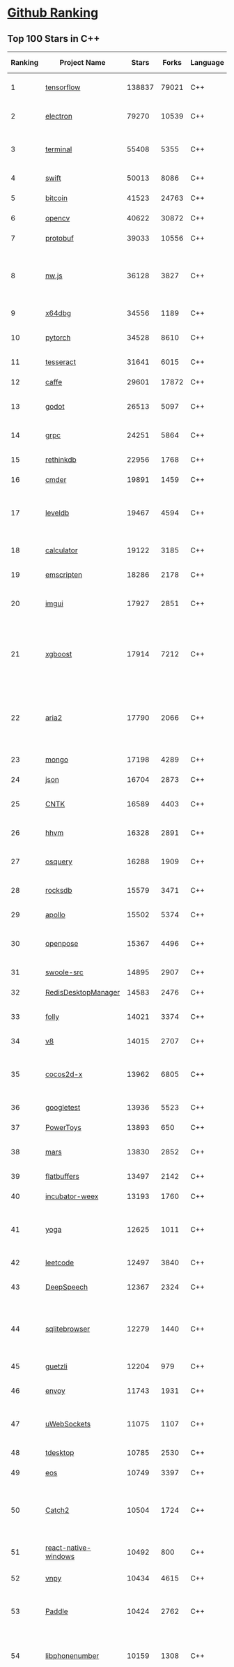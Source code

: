 [Github Ranking](../README.md)
==========

## Top 100 Stars in C\+\+

| Ranking | Project Name | Stars | Forks | Language | Open Issues | Description | Last Commit |
| ------- | ------------ | ----- | ----- | -------- | ----------- | ----------- | ----------- |
| 1 | [tensorflow](https://github.com/tensorflow/tensorflow) | 138837 | 79021 | C++ | 3186 | An Open Source Machine Learning Framework for Everyone | 2019-12-12T10:51:49Z |
| 2 | [electron](https://github.com/electron/electron) | 79270 | 10539 | C++ | 1245 | :electron: Build cross-platform desktop apps with JavaScript, HTML, and CSS | 2019-12-12T08:41:13Z |
| 3 | [terminal](https://github.com/microsoft/terminal) | 55408 | 5355 | C++ | 824 | The new Windows Terminal, and the original Windows console host - all in the same place! | 2019-12-12T07:11:27Z |
| 4 | [swift](https://github.com/apple/swift) | 50013 | 8086 | C++ | 429 | The Swift Programming Language | 2019-12-12T11:00:02Z |
| 5 | [bitcoin](https://github.com/bitcoin/bitcoin) | 41523 | 24763 | C++ | 1094 | Bitcoin Core integration/staging tree | 2019-12-12T10:48:42Z |
| 6 | [opencv](https://github.com/opencv/opencv) | 40622 | 30872 | C++ | 1752 | Open Source Computer Vision Library | 2019-12-12T10:59:41Z |
| 7 | [protobuf](https://github.com/protocolbuffers/protobuf) | 39033 | 10556 | C++ | 816 | Protocol Buffers - Google's data interchange format | 2019-12-12T01:08:29Z |
| 8 | [nw.js](https://github.com/nwjs/nw.js) | 36128 | 3827 | C++ | 753 | Call all Node.js modules directly from DOM/WebWorker and enable a new way of writing applications with all Web technologies. | 2019-12-12T09:23:33Z |
| 9 | [x64dbg](https://github.com/x64dbg/x64dbg) | 34556 | 1189 | C++ | 372 | An open-source x64/x32 debugger for windows. | 2019-12-08T09:24:22Z |
| 10 | [pytorch](https://github.com/pytorch/pytorch) | 34528 | 8610 | C++ | 4740 | Tensors and Dynamic neural networks in Python with strong GPU acceleration | 2019-12-12T08:45:22Z |
| 11 | [tesseract](https://github.com/tesseract-ocr/tesseract) | 31641 | 6015 | C++ | 252 | Tesseract Open Source OCR Engine (main repository) | 2019-12-12T00:44:58Z |
| 12 | [caffe](https://github.com/BVLC/caffe) | 29601 | 17872 | C++ | 1084 | Caffe: a fast open framework for deep learning. | 2019-12-12T09:30:11Z |
| 13 | [godot](https://github.com/godotengine/godot) | 26513 | 5097 | C++ | 5920 | Godot Engine – Multi-platform 2D and 3D game engine | 2019-12-12T09:35:51Z |
| 14 | [grpc](https://github.com/grpc/grpc) | 24251 | 5864 | C++ | 984 | The C based gRPC (C++, Python, Ruby, Objective-C, PHP, C#) | 2019-12-12T08:23:16Z |
| 15 | [rethinkdb](https://github.com/rethinkdb/rethinkdb) | 22956 | 1768 | C++ | 1440 | The open-source database for the realtime web. | 2019-12-12T05:24:09Z |
| 16 | [cmder](https://github.com/cmderdev/cmder) | 19891 | 1459 | C++ | 9 | Lovely console emulator package for Windows | 2019-12-05T18:23:38Z |
| 17 | [leveldb](https://github.com/google/leveldb) | 19467 | 4594 | C++ | 131 | LevelDB is a fast key-value storage library written at Google that provides an ordered mapping from string keys to string values. | 2019-12-12T09:01:38Z |
| 18 | [calculator](https://github.com/microsoft/calculator) | 19122 | 3185 | C++ | 142 | Windows Calculator: A simple yet powerful calculator that ships with Windows | 2019-12-12T10:44:41Z |
| 19 | [emscripten](https://github.com/emscripten-core/emscripten) | 18286 | 2178 | C++ | 742 | Emscripten: An LLVM-to-Web Compiler | 2019-12-12T10:36:50Z |
| 20 | [imgui](https://github.com/ocornut/imgui) | 17927 | 2851 | C++ | 457 | Dear ImGui: Bloat-free Immediate Mode Graphical User interface for C++ with minimal dependencies | 2019-12-11T14:51:25Z |
| 21 | [xgboost](https://github.com/dmlc/xgboost) | 17914 | 7212 | C++ | 214 | Scalable, Portable and Distributed Gradient Boosting (GBDT, GBRT or GBM) Library,  for Python, R, Java, Scala, C++ and more. Runs on single machine, Hadoop, Spark, Flink and DataFlow | 2019-12-12T08:01:12Z |
| 22 | [aria2](https://github.com/aria2/aria2) | 17790 | 2066 | C++ | 649 | aria2 is a lightweight multi-protocol & multi-source, cross platform download utility operated in command-line. It supports HTTP/HTTPS, FTP, SFTP, BitTorrent and Metalink. | 2019-11-25T12:52:11Z |
| 23 | [mongo](https://github.com/mongodb/mongo) | 17198 | 4289 | C++ | 41 | The MongoDB Database | 2019-12-12T06:25:34Z |
| 24 | [json](https://github.com/nlohmann/json) | 16704 | 2873 | C++ | 31 | JSON for Modern C++ | 2019-12-02T09:19:01Z |
| 25 | [CNTK](https://github.com/microsoft/CNTK) | 16589 | 4403 | C++ | 798 | Microsoft Cognitive Toolkit (CNTK), an open source deep-learning toolkit | 2019-12-11T23:35:51Z |
| 26 | [hhvm](https://github.com/facebook/hhvm) | 16328 | 2891 | C++ | 871 | A virtual machine for executing programs written in Hack. | 2019-12-12T05:51:28Z |
| 27 | [osquery](https://github.com/osquery/osquery) | 16288 | 1909 | C++ | 640 | SQL powered operating system instrumentation, monitoring, and analytics. | 2019-12-12T05:23:29Z |
| 28 | [rocksdb](https://github.com/facebook/rocksdb) | 15579 | 3471 | C++ | 415 | A library that provides an embeddable, persistent key-value store for fast storage. | 2019-12-12T07:26:39Z |
| 29 | [apollo](https://github.com/ApolloAuto/apollo) | 15502 | 5374 | C++ | 516 | An open autonomous driving platform | 2019-12-12T09:16:27Z |
| 30 | [openpose](https://github.com/CMU-Perceptual-Computing-Lab/openpose) | 15367 | 4496 | C++ | 37 | OpenPose: Real-time multi-person keypoint detection library for body, face, hands, and foot estimation | 2019-12-08T20:48:59Z |
| 31 | [swoole-src](https://github.com/swoole/swoole-src) | 14895 | 2907 | C++ | 56 | 🚀 Coroutine-based concurrency library for PHP | 2019-12-12T08:46:17Z |
| 32 | [RedisDesktopManager](https://github.com/uglide/RedisDesktopManager) | 14583 | 2476 | C++ | 38 | :wrench: Cross-platform GUI management tool for Redis | 2019-12-04T14:34:59Z |
| 33 | [folly](https://github.com/facebook/folly) | 14021 | 3374 | C++ | 198 | An open-source C++ library developed and used at Facebook. | 2019-12-12T07:44:09Z |
| 34 | [v8](https://github.com/v8/v8) | 14015 | 2707 | C++ | 1 | The official mirror of the V8 Git repository | 2019-10-10T17:52:03Z |
| 35 | [cocos2d-x](https://github.com/cocos2d/cocos2d-x) | 13962 | 6805 | C++ | 1375 | Cocos2d-x is a suite of open-source, cross-platform, game-development tools used by millions of developers all over the world. | 2019-12-11T03:00:27Z |
| 36 | [googletest](https://github.com/google/googletest) | 13936 | 5523 | C++ | 140 | Googletest - Google Testing and Mocking Framework | 2019-12-11T06:22:02Z |
| 37 | [PowerToys](https://github.com/microsoft/PowerToys) | 13893 | 650 | C++ | 452 | Windows system utilities to maximize productivity | 2019-12-12T09:25:21Z |
| 38 | [mars](https://github.com/Tencent/mars) | 13830 | 2852 | C++ | 134 | Mars is a cross-platform network component  developed by WeChat. | 2019-12-12T06:54:16Z |
| 39 | [flatbuffers](https://github.com/google/flatbuffers) | 13497 | 2142 | C++ | 242 | FlatBuffers: Memory Efficient Serialization Library | 2019-12-12T02:53:02Z |
| 40 | [incubator-weex](https://github.com/apache/incubator-weex) | 13193 | 1760 | C++ | 102 | Apache Weex (Incubating) | 2019-12-12T08:06:10Z |
| 41 | [yoga](https://github.com/facebook/yoga) | 12625 | 1011 | C++ | 235 | Yoga is a cross-platform layout engine which implements Flexbox. Follow https://twitter.com/yogalayout for updates. | 2019-12-04T09:35:04Z |
| 42 | [leetcode](https://github.com/haoel/leetcode) | 12497 | 3840 | C++ | 52 | LeetCode Problems' Solutions  | 2019-10-29T09:00:59Z |
| 43 | [DeepSpeech](https://github.com/mozilla/DeepSpeech) | 12367 | 2324 | C++ | 100 | A TensorFlow implementation of Baidu's DeepSpeech architecture | 2019-12-12T09:04:45Z |
| 44 | [sqlitebrowser](https://github.com/sqlitebrowser/sqlitebrowser) | 12279 | 1440 | C++ | 383 | Official home of the DB Browser for SQLite (DB4S) project. Previously known as "SQLite Database Browser" and "Database Browser for SQLite". Website at:  | 2019-11-22T11:44:38Z |
| 45 | [guetzli](https://github.com/google/guetzli) | 12204 | 979 | C++ | 118 | Perceptual JPEG encoder | 2019-12-11T14:23:08Z |
| 46 | [envoy](https://github.com/envoyproxy/envoy) | 11743 | 1931 | C++ | 643 | Cloud-native high-performance edge/middle/service proxy | 2019-12-12T10:24:38Z |
| 47 | [uWebSockets](https://github.com/uNetworking/uWebSockets) | 11075 | 1107 | C++ | 21 | Simple, secure & standards compliant web I/O for the most demanding of applications | 2019-12-10T06:17:08Z |
| 48 | [tdesktop](https://github.com/telegramdesktop/tdesktop) | 10785 | 2530 | C++ | 1194 | Telegram Desktop messaging app | 2019-12-10T11:55:25Z |
| 49 | [eos](https://github.com/EOSIO/eos) | 10749 | 3397 | C++ | 286 | An open source smart contract platform  | 2019-12-12T07:52:55Z |
| 50 | [Catch2](https://github.com/catchorg/Catch2) | 10504 | 1724 | C++ | 223 | A modern, C++-native, header-only, test framework for unit-tests, TDD and BDD - using C++11, C++14, C++17 and later (or C++03 on the Catch1.x branch) | 2019-12-09T09:04:47Z |
| 51 | [react-native-windows](https://github.com/microsoft/react-native-windows) | 10492 | 800 | C++ | 347 | A framework for building native Windows apps with React. | 2019-12-12T02:04:40Z |
| 52 | [vnpy](https://github.com/vnpy/vnpy) | 10434 | 4615 | C++ | 37 | 基于Python的开源量化交易平台开发框架 | 2019-12-12T04:38:05Z |
| 53 | [Paddle](https://github.com/PaddlePaddle/Paddle) | 10424 | 2762 | C++ | 1778 | PArallel Distributed Deep LEarning （『飞桨』核心框架，高性能单机、分布式训练和跨平台部署） | 2019-12-12T10:56:03Z |
| 54 | [libphonenumber](https://github.com/google/libphonenumber) | 10159 | 1308 | C++ | 86 | Google's common Java, C++ and JavaScript library for parsing, formatting, and validating international phone numbers. | 2019-12-11T05:29:32Z |
| 55 | [LightGBM](https://github.com/microsoft/LightGBM) | 10116 | 2697 | C++ | 53 | A fast, distributed, high performance gradient boosting (GBT, GBDT, GBRT, GBM or MART) framework based on decision tree algorithms, used for ranking, classification and many other machine learning tasks. | 2019-12-11T02:56:36Z |
| 56 | [notepad-plus-plus](https://github.com/notepad-plus-plus/notepad-plus-plus) | 10055 | 2556 | C++ | 1087 | Notepad++ official repository | 2019-12-11T15:57:46Z |
| 57 | [xbmc](https://github.com/xbmc/xbmc) | 9956 | 5280 | C++ | 630 | Kodi is an award-winning free and open source home theater/media center software and entertainment hub for digital media. With its beautiful interface and powerful skinning engine, it's available for Android, BSD, Linux, macOS, iOS and Windows. | 2019-12-12T10:29:59Z |
| 58 | [Proton](https://github.com/ValveSoftware/Proton) | 9805 | 350 | C++ | 2199 | Compatibility tool for Steam Play based on Wine and additional components | 2019-11-28T12:07:19Z |
| 59 | [foundationdb](https://github.com/apple/foundationdb) | 9642 | 786 | C++ | 419 | FoundationDB - the open source, distributed, transactional key-value store | 2019-12-12T06:18:21Z |
| 60 | [Karabiner-Elements](https://github.com/pqrs-org/Karabiner-Elements) | 9569 | 581 | C++ | 85 | Karabiner-Elements is a powerful utility for keyboard customization on macOS Sierra (10.12) or later. | 2019-12-03T02:47:38Z |
| 61 | [incubator-brpc](https://github.com/apache/incubator-brpc) | 9491 | 2289 | C++ | 217 | Industrial-grade RPC framework used throughout Baidu, with 1,000,000+ instances and thousands kinds of services, called "baidu-rpc" inside Baidu. | 2019-12-12T04:30:54Z |
| 62 | [navicat-keygen](https://github.com/DoubleLabyrinth/navicat-keygen) | 9323 | 2424 | C++ | 28 | A keygen for Navicat | 2019-12-10T19:27:54Z |
| 63 | [AirSim](https://github.com/microsoft/AirSim) | 9293 | 2411 | C++ | 506 | Open source simulator for autonomous vehicles built on Unreal Engine / Unity, from Microsoft AI & Research | 2019-12-12T10:44:09Z |
| 64 | [openage](https://github.com/SFTtech/openage) | 9248 | 899 | C++ | 217 | Free (as in freedom) open source clone of the Age of Empires II engine :rocket: | 2019-12-09T03:18:33Z |
| 65 | [turicreate](https://github.com/apple/turicreate) | 9221 | 920 | C++ | 490 | Turi Create simplifies the development of custom machine learning models. | 2019-12-12T00:23:37Z |
| 66 | [CRYENGINE](https://github.com/CRYTEK/CRYENGINE) | 9206 | 1795 | C++ | 87 | CRYENGINE is a powerful real-time game development platform created by Crytek. | 2019-12-11T14:35:55Z |
| 67 | [hardseed](https://github.com/yangyangwithgnu/hardseed) | 9186 | 1971 | C++ | 35 | SEX IS ZERO (0), so, who wanna be the ONE (1), aha? | 2018-08-25T17:29:23Z |
| 68 | [openalpr](https://github.com/openalpr/openalpr) | 9050 | 2063 | C++ | 447 | Automatic License Plate Recognition library | 2019-12-04T17:41:31Z |
| 69 | [wkhtmltopdf](https://github.com/wkhtmltopdf/wkhtmltopdf) | 8988 | 1260 | C++ | 892 | Convert HTML to PDF using Webkit (QtWebKit) | 2019-11-25T04:41:36Z |
| 70 | [ClickHouse](https://github.com/ClickHouse/ClickHouse) | 8979 | 1614 | C++ | 1222 | ClickHouse is a free analytics DBMS for big data | 2019-12-12T10:28:59Z |
| 71 | [yuzu](https://github.com/yuzu-emu/yuzu) | 8970 | 608 | C++ | 194 | Nintendo Switch Emulator | 2019-12-12T03:21:26Z |
| 72 | [arangodb](https://github.com/arangodb/arangodb) | 8932 | 598 | C++ | 647 | 🥑 ArangoDB is a native multi-model database with flexible data models for documents, graphs, and key-values. Build high performance applications using a convenient SQL-like query language or JavaScript extensions. | 2019-12-12T10:53:54Z |
| 73 | [MMKV](https://github.com/Tencent/MMKV) | 8889 | 951 | C++ | 2 | An efficient, small mobile key-value storage framework developed by WeChat. Works on iOS, Android, macOS and Windows. | 2019-12-10T06:16:53Z |
| 74 | [mosh](https://github.com/mobile-shell/mosh) | 8808 | 558 | C++ | 233 | Mobile Shell | 2019-10-17T14:29:31Z |
| 75 | [Tasmota](https://github.com/arendst/Tasmota) | 8773 | 2068 | C++ | 27 | Alternative firmware for ESP8266 with easy configuration using webUI, OTA updates, automation using timers or rules, expandability and entirely local control over MQTT, HTTP, Serial or KNX | 2019-12-12T08:42:43Z |
| 76 | [napajs](https://github.com/microsoft/napajs) | 8747 | 325 | C++ | 63 | Napa.js: a multi-threaded JavaScript runtime | 2018-10-30T21:08:57Z |
| 77 | [Magisk](https://github.com/topjohnwu/Magisk) | 8639 | 1372 | C++ | 35 | A Magic Mask to Alter Android System Systemless-ly | 2019-12-12T10:24:17Z |
| 78 | [rapidjson](https://github.com/Tencent/rapidjson) | 8626 | 2361 | C++ | 374 | A fast JSON parser/generator for C++ with both SAX/DOM style API | 2019-12-03T02:16:56Z |
| 79 | [interview](https://github.com/huihut/interview) | 8583 | 2754 | C++ | 1 | 📚 C/C++ 技术面试基础知识总结，包括语言、程序库、数据结构、算法、系统、网络、链接装载库等知识及面试经验、招聘、内推等信息。 | 2019-12-02T08:02:40Z |
| 80 | [watchman](https://github.com/facebook/watchman) | 8512 | 670 | C++ | 78 | Watches files and records, or triggers actions, when they change.  | 2019-12-11T15:25:05Z |
| 81 | [faiss](https://github.com/facebookresearch/faiss) | 8386 | 1535 | C++ | 59 | A library for efficient similarity search and clustering of dense vectors. | 2019-12-12T07:10:57Z |
| 82 | [dlib](https://github.com/davisking/dlib) | 8324 | 2479 | C++ | 46 | A toolkit for making real world machine learning and data analysis applications in C++ | 2019-12-06T12:28:33Z |
| 83 | [filament](https://github.com/google/filament) | 8230 | 586 | C++ | 75 | Filament is a real-time physically based rendering engine for Android, iOS, Windows, Linux, macOS and WASM/WebGL | 2019-12-12T03:44:55Z |
| 84 | [horovod](https://github.com/horovod/horovod) | 8122 | 1266 | C++ | 488 | Distributed training framework for TensorFlow, Keras, PyTorch, and Apache MXNet. | 2019-12-12T00:45:18Z |
| 85 | [Tars](https://github.com/TarsCloud/Tars) | 7901 | 1908 | C++ | 47 | Tars is a high-performance RPC framework based on name service and Tars protocol, also integrated administration platform, and implemented hosting-service via flexible schedule. | 2019-12-03T10:28:52Z |
| 86 | [tinyrenderer](https://github.com/ssloy/tinyrenderer) | 7897 | 662 | C++ | 6 | A brief computer graphics / rendering course | 2019-02-20T13:41:57Z |
| 87 | [libfacedetection](https://github.com/ShiqiYu/libfacedetection) | 7849 | 2232 | C++ | 63 | An open source library for face detection in images. The face detection speed can reach 1500FPS.  | 2019-12-06T03:13:18Z |
| 88 | [qBittorrent](https://github.com/qbittorrent/qBittorrent) | 7834 | 1383 | C++ | 2780 | qBittorrent BitTorrent client | 2019-12-12T03:15:12Z |
| 89 | [ncnn](https://github.com/Tencent/ncnn) | 7833 | 2057 | C++ | 159 | ncnn is a high-performance neural network inference framework optimized for the mobile platform | 2019-12-12T02:40:48Z |
| 90 | [simdjson](https://github.com/lemire/simdjson) | 7789 | 430 | C++ | 58 | Parsing gigabytes of JSON per second  | 2019-12-11T20:49:50Z |
| 91 | [robomongo](https://github.com/Studio3T/robomongo) | 7745 | 666 | C++ | 656 | Native cross-platform MongoDB management tool | 2019-09-09T15:41:28Z |
| 92 | [devilution](https://github.com/diasurgical/devilution) | 7681 | 919 | C++ | 83 | Diablo devolved - magic behind the 1996 computer game | 2019-12-12T10:36:16Z |
| 93 | [OpenRCT2](https://github.com/OpenRCT2/OpenRCT2) | 7579 | 860 | C++ | 1384 | An open source re-implementation of RollerCoaster Tycoon 2 🎢 | 2019-12-12T10:56:41Z |
| 94 | [aseprite](https://github.com/aseprite/aseprite) | 7513 | 765 | C++ | 753 | Animated sprite editor & pixel art tool (Windows, macOS, Linux) | 2019-12-12T02:51:42Z |
| 95 | [solidity](https://github.com/ethereum/solidity) | 7480 | 2079 | C++ | 705 | Solidity, the Contract-Oriented Programming Language | 2019-12-12T10:05:29Z |
| 96 | [shadowsocks-qt5](https://github.com/shadowsocks/shadowsocks-qt5) | 7418 | 2275 | C++ | 75 | A cross-platform shadowsocks GUI client | 2019-11-02T19:58:36Z |
| 97 | [zeal](https://github.com/zealdocs/zeal) | 7402 | 573 | C++ | 143 | Offline documentation browser inspired by Dash | 2019-11-24T21:52:33Z |
| 98 | [openFrameworks](https://github.com/openframeworks/openFrameworks) | 7401 | 2356 | C++ | 915 | openFrameworks is a community-developed cross platform toolkit for creative coding in C++. | 2019-12-12T04:57:22Z |
| 99 | [spdlog](https://github.com/gabime/spdlog) | 7387 | 1623 | C++ | 18 | Fast C++ logging library. | 2019-12-11T17:48:52Z |
| 100 | [fmt](https://github.com/fmtlib/fmt) | 7339 | 899 | C++ | 15 | A modern formatting library | 2019-12-11T23:45:38Z |

